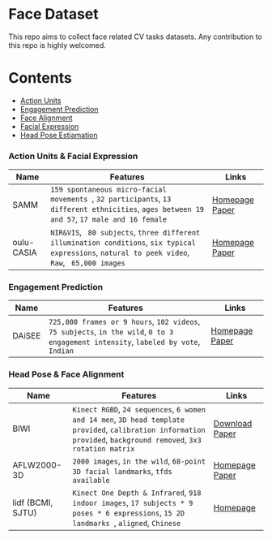 # Face Dataset

This repo aims to collect face related CV tasks datasets. Any contribution to this repo is highly welcomed. 
# Contents  
- [Action Units ](#action-units--facial-expression)  
- [Engagement Prediction](#engagement-prediction)  
- [Face Alignment](#head-pose--face-alignment)
- [Facial Expression](#action-units--facial-expression)  
- [Head Pose Estiamation](#head-pose--face-alignment)


### Action Units & Facial Expression


| Name       | Features                                                     | Links                                                        |
| ---------- | ------------------------------------------------------------ | ------------------------------------------------------------ |
| SAMM       | ` 159 spontaneous micro-facial movements  `, ` 32 participants `, ` 13 different ethnicities `, ` ages between 19 and 57 `,  `17 male and 16 female` | [Homepage](https://personalpages.manchester.ac.uk/staff/adrian.davison/SAMM.html) [Paper](https://ieeexplore.ieee.org/abstract/document/7492264) |
| oulu-CASIA | `NIR&VIS`,  `  80 subjects `, ` three different illumination conditions `,  ` six typical expressions `, `natural to peek video`, ` Raw `, ` 65,000 images` | [Homepage](https://www.oulu.fi/cmvs/node/41316) [Paper](https://www.sciencedirect.com/science/article/abs/pii/S0262885611000515) |

### Engagement Prediction
| Name   | Features                                                     | Links                                                        |
| ------ | ------------------------------------------------------------ | ------------------------------------------------------------ |
| DAiSEE | `725,000 frames or 9 hours`, `102 videos`, `75 subjects`, `in the wild`, `0 to 3 engagement intensity`, `labeled by vote`, `Indian` | [Homepage](https://iith.ac.in/~daisee-dataset/) [Paper](https://arxiv.org/abs/1609.01885) |

### Head Pose & Face Alignment

| Name              | Features                                                     | Links                                                        |
| ----------------- | ------------------------------------------------------------ | ------------------------------------------------------------ |
| BIWI              | `Kinect RGBD`, `24 sequences`, `6 women and 14 men`, `3D head template provided`, `calibration information provided`, `background removed`, `3x3 rotation matrix` | [Download](http://data.vision.ee.ethz.ch/cvl/gfanelli/kinect_head_pose_db.tgz) [Paper](https://link.springer.com/content/pdf/10.1007/s11263-012-0549-0.pdf) |
| AFLW2000-3D       | `2000 images`, `in the wild`, `68-point 3D facial landmarks`, `tfds available` | [Homepage](http://www.cbsr.ia.ac.cn/users/xiangyuzhu/projects/3DDFA/main.htm) [Paper]() |
| lidf (BCMI, SJTU) | `Kinect One Depth & Infrared`, `918 indoor images`, `17 subjects * 9 poses * 6 expressions`,  `15 2D landmarks `, `aligned`, `Chinese` | [Homepage](https://bcmi.sjtu.edu.cn/resource.html)           |

